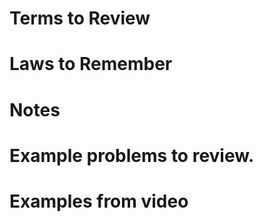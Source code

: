 # Terms to Review

# Laws to Remember

# Notes

# Example problems to review.

# Examples from video


